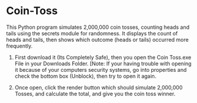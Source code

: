 # Coin-Toss
This Python program simulates 2,000,000 coin tosses, counting heads and tails using the secrets module for randomness. It displays the count of heads and tails, then shows which outcome (heads or tails) occurred more frequently.

1. First download it (Its Completely Safe), then you open the Coin Toss.exe File in your Downloads Folder. [Note: If your having trouble with opening it because of your computers security systems, go into properties and check the bottom box (Unblock), then try to open it again.

2. Once open, click the render button which should simulate 2,000,000 Tosses, and calculate the total, and give you the coin toss winner.
